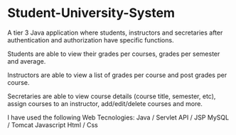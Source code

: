 # Student-University-System
A tier 3 Java application where students, instructors and secretaries after authentication and authorization 
have specific functions.

Students are able to view their grades per courses, grades per semester and average.

Instructors are able to view a list of grades per course and post grades per course.

Secretaries are able to view course details (course title, semester, etc), assign courses to an instructor,
add/edit/delete courses and more.

I have used the following Web Tecnologies:
Java / Servlet API / JSP
MySQL / Tomcat
Javascript 
Html / Css


